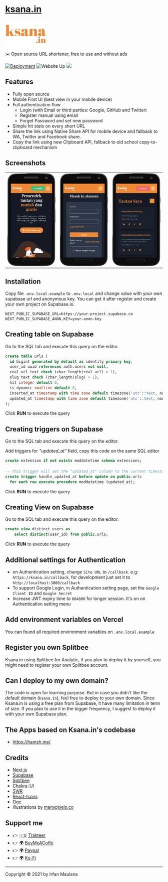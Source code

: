 # [ksana.in](https://ksana.in)

<img alt="ksana.in" src="public/images/orange/ksana.png" height="80"/>

✂️ Open source URL shortener, free to use and without ads

[![Deployment](https://img.shields.io/github/deployments/mazipan/ksana.in/production?label=vercel&logo=vercel&logoColor=white)](https://github.com/mazipan/ksana.in/deployments/activity_log?environment=Production) ![Website Up](https://img.shields.io/website-up-down-brightgreen-red/https/ksana.in.svg) ![](https://img.shields.io/endpoint?url=https%3A%2F%2Fksana.in%2Fapi%2Fshield)

## Features

- Fully open source
- Mobile First UI (best view in your mobile device)
- Full authentication flow
  - Login (with Email or third parties: Google, GitHub and Twitter)
  - Register manual using email
  - Forget Password and set new password
- Simple hit stats on every short URL
- Share the link using Native Share API for mobile device and fallback to WA, Twitter and Facebook share.
- Copy the link using new Clipboard API, fallback to old school copy-to-clipboard mechanism

## Screenshots

<table>
 <tbody>
   <tr>
     <td>
       <img alt="Homepage" src="screenshots/mobile-home.png" />
     </td>
     <td>
       <img alt="Homepage" src="screenshots/mobile-login.png" />
     </td>
     <td>
       <img alt="Homepage" src="screenshots/mobile-dashboard.png" />
     </td>
   </tr>
 </tbody>
</table>

## Installation

Copy file `.env.local.example` to `.env.local` and change value with your own supabase url and anonymous key.
You can get it after register and create your own project on Supabase.io.

```
NEXT_PUBLIC_SUPABASE_URL=https://your-project.supabase.co
NEXT_PUBLIC_SUPABASE_ANON_KEY=your-anon-key
```

## Creating table on Supabase

Go to the SQL tab and execute this query on the editor.

```sql
create table urls (
  id bigint generated by default as identity primary key,
  user_id uuid references auth.users not null,
  real_url text check (char_length(real_url) > 1),
  slug text check (char_length(slug) > 1),
  hit integer default 0,
  is_dynamic smallint default 0,
  inserted_at timestamp with time zone default timezone('utc'::text, now()) not null,
  updated_at timestamp with time zone default timezone('utc'::text, now()) not null
);
```

Click **RUN** to execute the query

## Creating triggers on Supabase

Go to the SQL tab and execute this query on the editor.

Add triggers for _"updated_at"_ field, copy this code on the same SQL editor

```sql
create extension if not exists moddatetime schema extensions;

-- this trigger will set the "updated_at" column to the current timestamp for every update
create trigger handle_updated_at before update on public.urls
  for each row execute procedure moddatetime (updated_at);
```

Click **RUN** to execute the query

## Creating View on Supabase

Go to the SQL tab and execute this query on the editor.

```sql
create view distinct_users as
    select distinct(user_id) from public.urls;
```

Click **RUN** to execute the query

## Additional settings for Authentication

- on Authentication setting, change `Site URL` to `/callback`. e.g: `https://ksana.in/callback`, for development just set it to `http://localhost:3000/callback`
- To support Google Login, in Authentication setting page, set the `Google Client ID` and `Google Secret`
- Increase JWT expiry time to `604800` for longer session. It's on on Authentication setting menu

## Add environment variables on Vercel

You can found all required environment variables on `.env.local.example`

## Register you own Splitbee

Ksana.in using Splitbee for Analytic, if you plan to deploy it by yourself, you might need to register your own Splitbee account.

## Can I deploy to my own domain?

The code is open for learning purpose.
But in case you didn't like the default domain (`ksana.in`), feel free to deploy to your own domain.
Since Ksana.in is using a free plan from Supabase, it have many limitation in term of size.
If you plan to use it in the bigger frequency, I suggest to deploy it with your own Supabase plan.

## The Apps based on Ksana.in's codebase

- https://hamsh.me/

## Credits

- [Next.js](https://nextjs.org/)
- [Supabase](https://supabase.io/)
- [Splitbee](https://splitbee.io/)
- [Chakra-UI](https://chakra-ui.com/docs/getting-started)
- [SWR](https://swr.vercel.app/)
- [React-Icons](https://react-icons.github.io/react-icons/)
- [Oge](https://oge.vercel.app/)
- Illustrations by [manypixels.co](https://www.manypixels.co/gallery)

## Support me

- 👉 🇮🇩 [Trakteer](https://trakteer.id/mazipan/tip?utm_source=github)
- 👉 🌍 [BuyMeACoffe](https://www.buymeacoffee.com/mazipan?utm_source=github)
- 👉 🌍 [Paypal](https://www.paypal.me/mazipan?utm_source=github)
- 👉 🌍 [Ko-Fi](https://ko-fi.com/mazipan)

---

Copyright ©️ 2021 by Irfan Maulana
